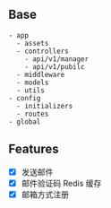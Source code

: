 ## Base

```
- app
  - assets
  - controllers
    - api/v1/manager
    - api/v1/pubilc
  - middleware
  - models
  - utils
- config
  - initializers
  - routes
- global

```

## Features

- [x] 发送邮件
- [x] 邮件验证码 Redis 缓存
- [x] 邮箱方式注册
